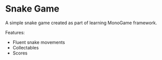 # Snake Game
A simple snake game created as part of learning MonoGame framework.

Features:
* Fluent snake movements
* Collectables
* Scores
